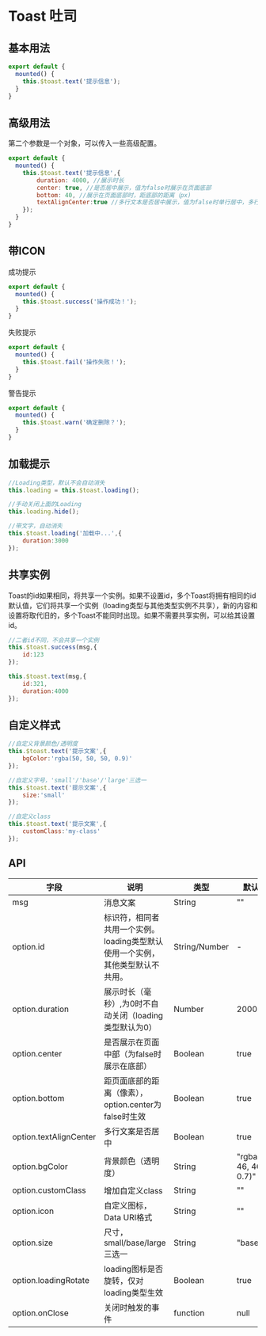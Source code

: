 # Toast 吐司

## 基本用法

```javascript
export default {
  mounted() {
    this.$toast.text('提示信息');
  }
}
```

## 高级用法

第二个参数是一个对象，可以传入一些高级配置。

```javascript
export default {
  mounted() {
    this.$toast.text('提示信息',{
        duration: 4000, //展示时长
        center: true, //是否居中展示，值为false时展示在页面底部
        bottom: 40, //展示在页面底部时，距底部的距离（px)
        textAlignCenter:true //多行文本是否居中展示，值为false时单行居中，多行居左
    });
  }
}
```

## 带ICON

成功提示

```javascript
export default {
  mounted() {
    this.$toast.success('操作成功！');
  }
}
```

失败提示

```javascript
export default {
  mounted() {
    this.$toast.fail('操作失败！');
  }
}
```

警告提示

```javascript
export default {
  mounted() {
    this.$toast.warn('确定删除？');
  }
}
```

## 加载提示

```javascript
//Loading类型，默认不会自动消失
this.loading = this.$toast.loading();

//手动关闭上面的Loading
this.loading.hide();

//带文字，自动消失
this.$toast.loading('加载中...',{ 
    duration:3000
});
```

## 共享实例

Toast的id如果相同，将共享一个实例。如果不设置id，多个Toast将拥有相同的id默认值，它们将共享一个实例（loading类型与其他类型实例不共享），新的内容和设置将取代旧的，多个Toast不能同时出现。如果不需要共享实例，可以给其设置id。

```javascript
//二者id不同，不会共享一个实例
this.$toast.success(msg,{
    id:123
});

this.$toast.text(msg,{
    id:321,
    duration:4000
});
```

## 自定义样式

```javascript
//自定义背景颜色/透明度
this.$toast.text('提示文案',{
    bgColor:'rgba(50, 50, 50, 0.9)'
});

//自定义字号，'small'/'base'/'large'三选一
this.$toast.text('提示文案',{
    size:'small'
});

//自定义class
this.$toast.text('提示文案',{
    customClass:'my-class'
});
```
<!-- ```javascript
//自定义loading的Icon
this.$toast.loading(msg,{icon:"data:image/svg+xml,%3Csvg fill="#FFFFFF" xmlns='http://www.w3.org/2000/svg' viewBox='0 0 28 21'%3E%3Cpath d='M10 13.5l-7-6-3 3L10.5 21 28 3.5l-3-3z' fill-rule='evenodd'/%3E%3C/svg%3E"),
    duration:3000
});
``` -->


## API

| 字段 | 说明 | 类型 | 默认值
|----- | ----- | ----- | ----- 
| msg | 消息文案 | String | ""
| option.id | 标识符，相同者共用一个实例。loading类型默认使用一个实例，其他类型默认不共用。 | String/Number | -
| option.duration | 展示时长（毫秒）,为0时不自动关闭（loading类型默认为0） | Number | 2000
| option.center | 是否展示在页面中部（为false时展示在底部） | Boolean | true
| option.bottom | 距页面底部的距离（像素），option.center为false时生效 | Boolean | true
| option.textAlignCenter | 多行文案是否居中 | Boolean | true
| option.bgColor | 背景颜色（透明度） | String | "rgba(46, 46, 46, 0.7)"
| option.customClass | 增加自定义class | String | ""
| option.icon | 自定义图标，Data URI格式 | String | ""
| option.size | 尺寸，small/base/large三选一 | String | "base"
| option.loadingRotate | loading图标是否旋转，仅对loading类型生效 | Boolean | true
| option.onClose | 关闭时触发的事件 | function | null
